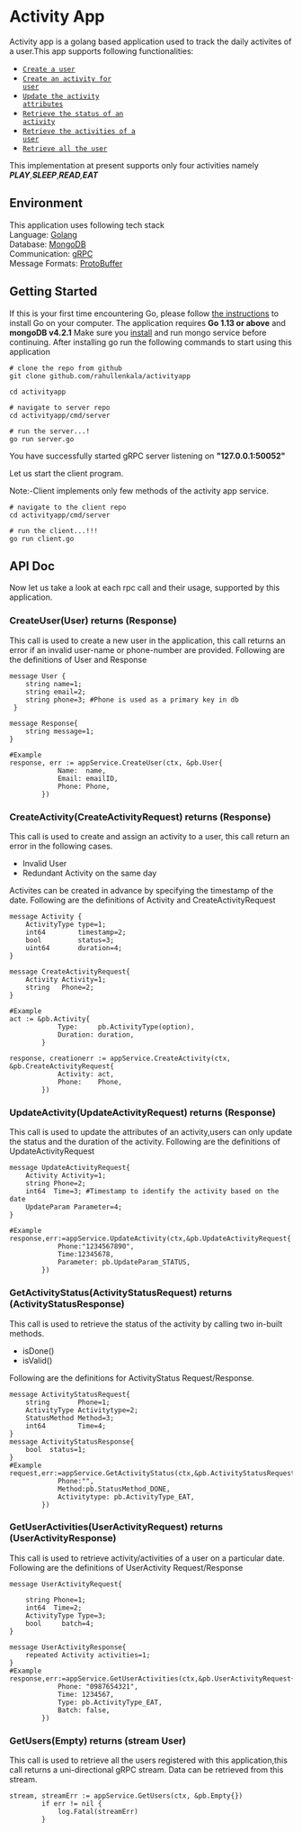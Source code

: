 # Activity App
Activity app is a golang based application used to track the daily activites of a user.This app supports following functionalities:

 - <a  href="#User"><code>Create a user</code></a>
 - <a  href="#Activity"><code>Create an activity for user</code></a>
 - <a  href="#Update"><code>Update the activity attributes</code></a> 
 - <a  href="#Status"><code>Retrieve the status of an activity</code></a>
 - <a  href="#Activities"><code>Retrieve the activities of a user</code></a>
 - <a  href="#Users"><code>Retrieve all the user</code></a>
 
  
  
This implementation at present supports only four activities namely ***PLAY***,***SLEEP***,***READ**,**EAT***



## Environment
This application uses following tech stack 
<br>Language: [Golang](https://golang.org/doc/install) 
<br>Database:   [MongoDB](https://godoc.org/go.mongodb.org/mongo-driver/mongo) 
<br>Communication: [gRPC](https://grpc.io/docs/languages/go/quickstart)<br>Message Formats: [ProtoBuffer](https://developers.google.com/protocol-buffers)

 
## Getting Started

If this is your first time encountering Go, please follow [the instructions](https://golang.org/doc/install) to install Go on your computer. The application requires **Go 1.13 or above** and **mongoDB v4.2.1**
Make sure  you [install](https://docs.mongodb.com/manual/installation/) and run mongo service before continuing.
After installing go  run the following commands to start using this application

	# clone the repo from github  
    git clone github.com/rahullenkala/activityapp
  
    cd activityapp
    
    # navigate to server repo 
    cd activityapp/cmd/server
    
    # run the server...!
    go run server.go
   
You have successfully started gRPC server listening on **"127.0.0.1:50052"**

 Let  us start the client program.
 
Note:-Client implements only few methods of the activity app service.

    # navigate to the client repo
    cd activityapp/cmd/server
    
    # run the client...!!!
    go run client.go

## API Doc
Now let us take a look at each rpc call and their usage, supported by this application.

<a  name="User"></a>
### CreateUser(User) returns (Response)
This call is used to create a new user in the application, this call returns an error if an invalid user-name or phone-number are provided.
Following are the definitions of User and Response 

    message User {
	    string name=1;
	    string email=2;
	    string phone=3; #Phone is used as a primary key in db
	 }
	 
	message Response{
	    string message=1; 
    }
    
    #Example 
    response, err := appService.CreateUser(ctx, &pb.User{
				Name:  name,
				Email: emailID,
				Phone: Phone,
			})

<a name="Activity"></a>
### CreateActivity(CreateActivityRequest) returns (Response)
This call is used to create and assign an activity to a user, this call return an error in the following cases.

 - Invalid User
 - Redundant Activity on the same day 

Activites can be created in advance by specifying the timestamp of the date.
Following are the definitions of  Activity and CreateActivityRequest
    
    
    message Activity {
	    ActivityType type=1;
	    int64        timestamp=2;
	    bool         status=3;
	    uint64       duration=4;
    }
    
    message CreateActivityRequest{
	    Activity Activity=1;
	    string   Phone=2;   
    }
    
    #Example   
    act := &pb.Activity{
				Type:     pb.ActivityType(option),
				Duration: duration,
			}
			
    response, creationerr := appService.CreateActivity(ctx, &pb.CreateActivityRequest{
				Activity: act,
				Phone:    Phone,
			})

<a  name="Update"></a>
### UpdateActivity(UpdateActivityRequest) returns (Response)
This call is used to update the attributes of an activity,users can only update the status and the duration of the activity.
Following are  the definitions of UpdateActivityRequest

    message UpdateActivityRequest{
	    Activity Activity=1;
	    string Phone=2;
	    int64  Time=3; #Timestamp to identify the activity based on the date 
	    UpdateParam Parameter=4;
    }
  
    #Example 
    response,err:=appService.UpdateActivity(ctx,&pb.UpdateActivityRequest{
				Phone:"1234567890",
				Time:12345678,
				Parameter: pb.UpdateParam_STATUS,	
			})
    
<a  name="Status"></a>
### GetActivityStatus(ActivityStatusRequest) returns (ActivityStatusResponse)
This call is used to retrieve the status of the activity by calling two in-built methods.

 - isDone()
 - isValid()
 
Following are the definitions for ActivityStatus Request/Response.

    message ActivityStatusRequest{
	    string       Phone=1;
	    ActivityType Activitytype=2;
	    StatusMethod Method=3;
	    int64        Time=4;
    }
    message ActivityStatusResponse{
	    bool  status=1; 
    }
    #Example
    request,err:=appService.GetActivityStatus(ctx,&pb.ActivityStatusRequest{
				Phone:"",
				Method:pb.StatusMethod_DONE,
				Activitytype: pb.ActivityType_EAT,
			})

<a  name="Activities"></a>
### GetUserActivities(UserActivityRequest) returns (UserActivityResponse)
This call is used to retrieve activity/activities of a user on a particular date.
Following are the definitions of UserActivity Request/Response

    message UserActivityRequest{

	    string Phone=1;
	    int64  Time=2;
	    ActivityType Type=3;
	    bool     batch=4;
    }
    
    message UserActivityResponse{   
	    repeated Activity activities=1;
    }
    #Example
    response,err:=appService.GetUserActivities(ctx,&pb.UserActivityRequest{
				Phone: "0987654321",
				Time: 1234567,
				Type: pb.ActivityType_EAT,
				Batch: false,
			})
			

<a  name="Users"></a>
### GetUsers(Empty) returns (stream  User)
This call is used to retrieve all the users registered with this application,this call returns a uni-directional gRPC stream. 
Data can be retrieved from this stream.

    stream, streamErr := appService.GetUsers(ctx, &pb.Empty{})
			if err != nil {
				log.Fatal(streamErr)
			}

